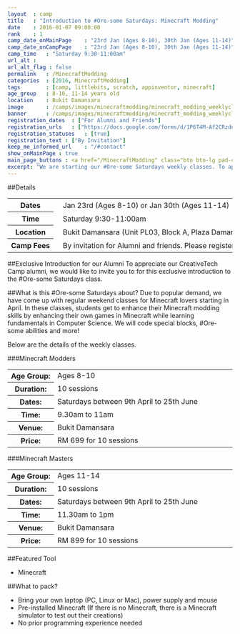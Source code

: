 ```yaml
---
layout	: camp
title 	: "Introduction to #Ore-some Saturdays: Minecraft Modding"
date  	: 2016-01-07 09:00:00
rank    : 1
camp_date_onMainPage 	: "23rd Jan (Ages 8-10), 30th Jan (Ages 11-14)"
camp_date_onCampPage 	: "23rd Jan (Ages 8-10), 30th Jan (Ages 11-14)"
camp_time	: "Saturday 9:30-11:00am"
url_alt : 
url_alt_flag : false
permalink   : /MinecraftModding
categories  : [2016, MinecraftModding]
tags    	: [camp, littlebits, scratch, appinventor, minecraft]
age_group 	: 8-10, 11-14 years old
location	: Bukit Damansara
image		: /camps/images/minecraftmodding/minecraft_modding_weeklyclass_mainPage.png
banner		: /camps/images/minecraftmodding/minecraft_modding_weeklyclass_banner.png
registration_dates	: ["For Alumni and Friends"]
registration_urls	: ["https://docs.google.com/forms/d/1P6T4M-Af2CRzdu5RnH8qKXmqq5lRFFbcKrgTQLudRF4/viewform"]
registration_statuses	: [true]
registration_text : ["By Invitation"]
keep_me_informed_url	: "/#contact"
show_onMainPage : true
main_page_buttons : <a href="/MinecraftModding" class="btn btn-lg pad-c btn-primary-pale" target="_blank">Learn more</a>
excerpt: "We are starting our #Ore-some Saturdays weekly classes. To appreciate our CreativeTech Camp alumni, we would like to invite you to an exclusive introduction this January" 
---
```


##Details
<table style="white-space: nowrap">
    <col width="13%">
    <col width="3%">
    <col width="84%">
    <tr>
		<th>Dates</th>
        <td/>
		<td style='padding:5px 10px 5px 5px'>Jan 23rd (Ages 8-10) or Jan 30th (Ages 11-14)</td>
	</tr>
    <tr>
		<th>Time</th>
        <td/>
		<td style='padding:5px 10px 5px 5px'>Saturday 9:30-11:00am</td>
	</tr>
	<tr>
		<th>Location</th>
        <td/>
		<td style='padding:5px 10px 5px 5px'>Bukit Damansara (Unit PL03, Block A, Plaza Damansara, Damansara Heights)
        </td>
	</tr>
    <tr>
		<th>Camp Fees</th>
        <td/>
		<td style='padding:5px 10px 5px 5px'>By invitation for Alumni and friends. Please register interest</i></td>
	</tr>
</table>

##Exclusive Introduction for our Alumni 
To appreciate our CreativeTech Camp alumni, we would like to invite you to for this exclusive introduction to the #Ore-some Saturdays class. 

##What is this #Ore-some Saturdays about?
Due to popular demand, we have come up with regular weekend classes for Minecraft lovers starting in April. In these classes, students get to enhance their Minecraft modding skills by enhancing their own games in Minecraft while learning fundamentals in Computer Science. We will code special blocks, #Ore-some abilities and more!

Below are the details of the weekly classes.

###Minecraft Modders
<table style="white-space: nowrap">
    <col width="13%" />
    <col width="87%" />
    <tr>
        <th>Age Group:</th>
        <td>Ages 8-10</td>
    </tr>
    <tr>
        <th>Duration:</th>
        <td>10 sessions</td>
    </tr>
    <tr>
        <th>Dates:</th>
        <td>Saturdays between 9th April to 25th June</td>
    </tr>
    <tr>
        <th>Time:</th>
        <td>9.30am to 11am </td>
    </tr>
    <tr>
        <th>Venue:</th>
        <td>Bukit Damansara </td>
    </tr>
    <tr>
        <th>Price:</th>
        <td>RM 699 for 10 sessions </td>
    </tr>
</table>



###Minecraft Masters
<table style="white-space: nowrap">
    <col width="13%" />
    <col width="87%" />
    <tr>
        <th>Age Group:</th>
        <td>Ages 11-14 </td>
    </tr>
    <tr>
        <th>Duration:</th>
        <td>10 sessions </td>
    </tr>
    <tr>
        <th>Dates:</th>
        <td>Saturdays between 9th April to 25th June </td>
    </tr>
    <tr>
        <th>Time:</th>
        <td>11.30am to 1pm </td>
    </tr>
    <tr>
        <th>Venue:</th>
        <td>Bukit Damansara </td>
    </tr>
    <tr>
        <th>Price:</th>
        <td>RM 899 for 10 sessions </td>
    </tr>
</table>

   
##Featured Tool
* Minecraft

##What to pack?
* Bring your own laptop (PC, Linux or Mac), power supply and mouse
* Pre-installed Minecraft (If there is no Minecraft, there is a Minecraft simulator to test out their creations)
* No prior programming experience needed


